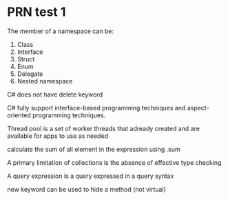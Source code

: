 # PRN test 1

The member of a namespace can be:

1. Class
2. Interface
3. Struct
4. Enum
5. Delegate
6. Nested namespace

C# does not have delete keyword

C# fully support interface-based programming techniques and aspect-oriented programming techniques.

Thread pool is a set of worker threads that adready created and are available for apps to use as needed

calculate the sum of all element in the expression using .sum

A primary limitation of collections is the absence of effective type checking

A query expression is a query expressed in a query syntax

new keyword can be used to hide a method (not virtual)
